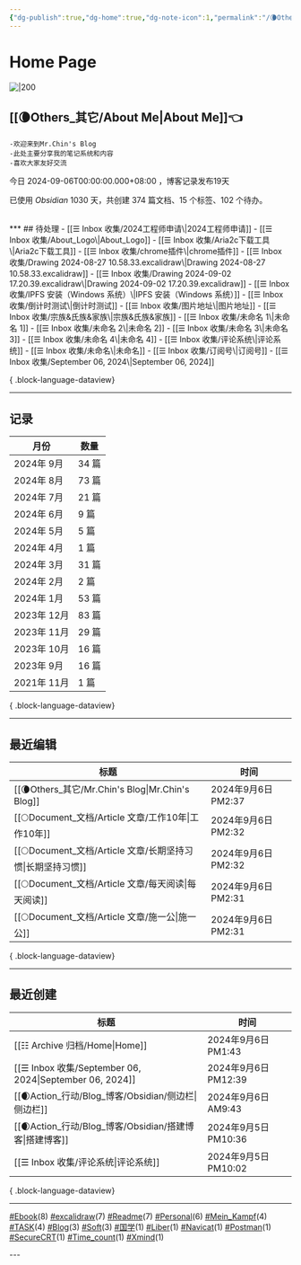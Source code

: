 ```yaml
---
{"dg-publish":true,"dg-home":true,"dg-note-icon":1,"permalink":"/🌘Others_其它/Mr.Chin's Blog/","tags":["gardenEntry"],"dgPassFrontmatter":true,"noteIcon":1,"created":"2024-08-24T08:36:20.682+08:00","updated":"2024-09-06T14:37:54.048+08:00"}
---
```


# **Home Page**
![|200](https://cdn.jsdelivr.net/gh/BTW-Q/blog_img/image/202409031647272.svg)

## [[🌘Others_其它/About Me\|About Me]]👈
~~~
-欢迎来到Mr.Chin's Blog
-此处主要分享我的笔记系统和内容
-喜欢大家友好交流
~~~
今日 2024-09-06T00:00:00.000+08:00 ，博客记录发布19天
<p><span>已使用 <em>Obsidian</em> 1030 天，共创建 374 篇文档、15 个标签、102 个待办。 <br><br></span></p>
***
## 待处理
- [[☰ Inbox 收集/2024工程师申请\|2024工程师申请]]
- [[☰ Inbox 收集/About_Logo\|About_Logo]]
- [[☰ Inbox 收集/Aria2c下载工具\|Aria2c下载工具]]
- [[☰ Inbox 收集/chrome插件\|chrome插件]]
- [[☰ Inbox 收集/Drawing 2024-08-27 10.58.33.excalidraw\|Drawing 2024-08-27 10.58.33.excalidraw]]
- [[☰ Inbox 收集/Drawing 2024-09-02 17.20.39.excalidraw\|Drawing 2024-09-02 17.20.39.excalidraw]]
- [[☰ Inbox 收集/IPFS 安装（Windows 系统）\|IPFS 安装（Windows 系统）]]
- [[☰ Inbox 收集/倒计时测试\|倒计时测试]]
- [[☰ Inbox 收集/图片地址\|图片地址]]
- [[☰ Inbox 收集/宗族&氏族&家族\|宗族&氏族&家族]]
- [[☰ Inbox 收集/未命名 1\|未命名 1]]
- [[☰ Inbox 收集/未命名 2\|未命名 2]]
- [[☰ Inbox 收集/未命名 3\|未命名 3]]
- [[☰ Inbox 收集/未命名 4\|未命名 4]]
- [[☰ Inbox 收集/评论系统\|评论系统]]
- [[☰ Inbox 收集/未命名\|未命名]]
- [[☰ Inbox 收集/订阅号\|订阅号]]
- [[☰ Inbox 收集/September 06, 2024\|September 06, 2024]]

{ .block-language-dataview}
***
## 记录
| 月份        | 数量   |
| --------- | ---- |
| 2024年 9月  | 34 篇 |
| 2024年 8月  | 73 篇 |
| 2024年 7月  | 21 篇 |
| 2024年 6月  | 9 篇  |
| 2024年 5月  | 5 篇  |
| 2024年 4月  | 1 篇  |
| 2024年 3月  | 31 篇 |
| 2024年 2月  | 2 篇  |
| 2024年 1月  | 53 篇 |
| 2023年 12月 | 83 篇 |
| 2023年 11月 | 29 篇 |
| 2023年 10月 | 16 篇 |
| 2023年 9月  | 16 篇 |
| 2021年 11月 | 1 篇  |

{ .block-language-dataview}
***
## 最近编辑
| 标题                                                | 时间                |
| ------------------------------------------------- | ----------------- |
| [[🌘Others_其它/Mr.Chin's Blog\|Mr.Chin's Blog]] | 2024年9月6日 PM2:37  |
| [[🌕Document_文档/Article 文章/工作10年\|工作10年]]      | 2024年9月6日 PM2:32  |
| [[🌕Document_文档/Article 文章/长期坚持习惯\|长期坚持习惯]]    | 2024年9月6日 PM2:32  |
| [[🌕Document_文档/Article 文章/每天阅读\|每天阅读]]        | 2024年9月6日 PM2:31  |
| [[🌕Document_文档/Article 文章/施一公\|施一公]]          | 2024年9月6日 PM2:31  |

{ .block-language-dataview}
***
## 最近创建
| 标题                                                       | 时间                 |
| -------------------------------------------------------- | ------------------ |
| [[☷ Archive 归档/Home\|Home]]                           | 2024年9月6日 PM1:43   |
| [[☰ Inbox 收集/September 06, 2024\|September 06, 2024]] | 2024年9月6日 PM12:39  |
| [[🌒Action_行动/Blog_博客/Obsidian/侧边栏\|侧边栏]]             | 2024年9月6日 AM9:43   |
| [[🌒Action_行动/Blog_博客/Obsidian/搭建博客\|搭建博客]]           | 2024年9月5日 PM10:36  |
| [[☰ Inbox 收集/评论系统\|评论系统]]                             | 2024年9月5日 PM10:02  |

{ .block-language-dataview}
***
<p><span><a class="internal-link" data-href="#Ebook" href="#Ebook" target="_blank" rel="noopener"></a><a href="#Ebook" class="tag" target="_blank" rel="noopener">#Ebook</a>(8) <a class="internal-link" data-href="#excalidraw" href="#excalidraw" target="_blank" rel="noopener"></a><a href="#excalidraw" class="tag" target="_blank" rel="noopener">#excalidraw</a>(7) <a class="internal-link" data-href="#Readme" href="#Readme" target="_blank" rel="noopener"></a><a href="#Readme" class="tag" target="_blank" rel="noopener">#Readme</a>(7) <a class="internal-link" data-href="#Personal" href="#Personal" target="_blank" rel="noopener"></a><a href="#Personal" class="tag" target="_blank" rel="noopener">#Personal</a>(6) <a class="internal-link" data-href="#Mein_Kampf" href="#Mein_Kampf" target="_blank" rel="noopener"></a><a href="#Mein_Kampf" class="tag" target="_blank" rel="noopener">#Mein_Kampf</a>(4) <a class="internal-link" data-href="#TASK" href="#TASK" target="_blank" rel="noopener"></a><a href="#TASK" class="tag" target="_blank" rel="noopener">#TASK</a>(4) <a class="internal-link" data-href="#Blog" href="#Blog" target="_blank" rel="noopener"></a><a href="#Blog" class="tag" target="_blank" rel="noopener">#Blog</a>(3) <a class="internal-link" data-href="#Soft" href="#Soft" target="_blank" rel="noopener"></a><a href="#Soft" class="tag" target="_blank" rel="noopener">#Soft</a>(3) <a class="internal-link" data-href="#国学" href="#国学" target="_blank" rel="noopener"></a><a href="#国学" class="tag" target="_blank" rel="noopener">#国学</a>(1) <a class="internal-link" data-href="#Liber" href="#Liber" target="_blank" rel="noopener"></a><a href="#Liber" class="tag" target="_blank" rel="noopener">#Liber</a>(1) <a class="internal-link" data-href="#Navicat" href="#Navicat" target="_blank" rel="noopener"></a><a href="#Navicat" class="tag" target="_blank" rel="noopener">#Navicat</a>(1) <a class="internal-link" data-href="#Postman" href="#Postman" target="_blank" rel="noopener"></a><a href="#Postman" class="tag" target="_blank" rel="noopener">#Postman</a>(1) <a class="internal-link" data-href="#SecureCRT" href="#SecureCRT" target="_blank" rel="noopener"></a><a href="#SecureCRT" class="tag" target="_blank" rel="noopener">#SecureCRT</a>(1) <a class="internal-link" data-href="#Time_count" href="#Time_count" target="_blank" rel="noopener"></a><a href="#Time_count" class="tag" target="_blank" rel="noopener">#Time_count</a>(1) <a class="internal-link" data-href="#Xmind" href="#Xmind" target="_blank" rel="noopener"></a><a href="#Xmind" class="tag" target="_blank" rel="noopener">#Xmind</a>(1)</span></p>
---
